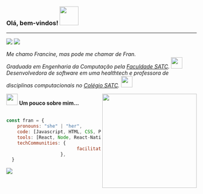 
### Olá, bem-vindos! <img src="https://media.giphy.com/media/dXR4F5BlIM7E1wTHsA/giphy.gif" width="50" >
---
[![](https://img.shields.io/badge/Francine_Cardoso-blue?style=flat-square&labelColor=blue&logo=linkedin)](https://www.linkedin.com/in/francinecardoso/)
![](https://img.shields.io/github/followers/francinecardoso?&label=Follow&style=flat-square&logo=github)

*Me chamo Francine, mas pode me chamar de Fran.*  
*Graduada em Engenharia da Computação pela [Faculdade SATC](https://www.satc.edu.br).* <img src="https://media.giphy.com/media/h4x6RMBru1Mx7zLWko/giphy.gif" width="30">    
*Desenvolvedora de software em uma healthtech e professora de disciplinas computacionais no [Colégio SATC](https://www.satc.edu.br).* <img src="https://media.giphy.com/media/2Yj2vRSHrhZIUyVPGl/giphy.gif" width="30">

<img align='right' src="https://media.giphy.com/media/VJBOz97TCRftgQWbMJ/giphy.gif" width="250">

<img src="https://media.giphy.com/media/5ndklThG9vUUdTmgMn/giphy.gif" width="30"> **Um pouco sobre mim...**      
</br>  

```javascript
const fran = {
    pronouns: "she" | "her",
    code: [Javascript, HTML, CSS, Python, Java],
    tools: [React, Node, React-Native, Styled-Components],
    techCommunities: {
                          facilitator: "HelloWomen",
                    },
  }
```

<img align = "center" src = "https://github-readme-stats.vercel.app/api/top-langs/?username=francinecardoso&show_icons=true&theme=synthwave" />


<!--
Inspirado em https://github.com/Thaiane/Thaiane


